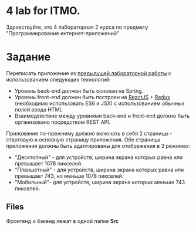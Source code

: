 # 4 lab for ITMO.
Здравствуйте, это 4 лабораторная 2 курса по предмету "Программирование интернет-приложений" 


# Задание
Переписать приложение из  [предыдущей лабораторной работы](https://se.ifmo.ru/courses/iaps#lab3)  с использованием следующих технологий:

-   Уровень back-end должен быть основан на Spring.
-   Уровень front-end должен быть построен на  [ReactJS](https://facebook.github.io/react/)  +  [Redux](http://redux.js.org/docs/basics/UsageWithReact.html)  (необходимо использовать ES6 и JSX) с использованием обычных полей ввода HTML
-   Взаимодействие между уровнями back-end и front-end должно быть организовано посредством REST API.

Приложение по-прежнему должно включать в себя 2 страницы - стартовую и основную страницу приложения. Обе страницы приложения должны быть адаптированы для отображения в 3 режимах:

-   "Десктопный" \- для устройств, ширина экрана которых равна или превышает 1078 пикселей.
-   "Планшетный" \- для устройств, ширина экрана которых равна или превышает 743, но меньше 1078 пикселей.
-   "Мобильный"\- для устройств, ширина экрана которых меньше 743 пикселей.

## Files

Фронтенд и бэкенд лежат в одной папке **Src**